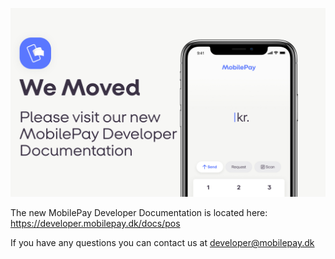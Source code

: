 [![](assets/images/cover.jpg)](https://developer.mobilepay.dk/docs/pos)

The new MobilePay Developer Documentation is located here: https://developer.mobilepay.dk/docs/pos

If you have any questions you can contact us at developer@mobilepay.dk
